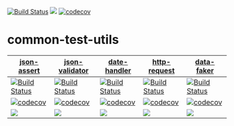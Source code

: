 [![Build Status](https://travis-ci.org/mbi88/common-test-utils.svg?branch=master)](https://travis-ci.org/mbi88/common-test-utils)
[![](https://jitpack.io/v/mbi88/common-test-utils.svg)](https://jitpack.io/#mbi88/common-test-utils)
[![codecov](https://codecov.io/gh/mbi88/common-test-utils/branch/master/graph/badge.svg)](https://codecov.io/gh/mbi88/common-test-utils)


# common-test-utils

| [json-assert](https://github.com/mbi88/json-assert) | [json-validator](https://github.com/mbi88/json-validator) | [date-handler](https://github.com/mbi88/date-handler) | [http-request](https://github.com/mbi88/http-request)| [data-faker](https://github.com/mbi88/data-faker) |
|---|---|---|---|---|
|[![Build Status](https://travis-ci.org/mbi88/json-assert.svg?branch=master)](https://travis-ci.org/mbi88/json-assert)|[![Build Status](https://travis-ci.org/mbi88/json-validator.svg?branch=master)](https://travis-ci.org/mbi88/json-validator)|[![Build Status](https://travis-ci.org/mbi88/date-handler.svg?branch=master)](https://travis-ci.org/mbi88/date-handler)|[![Build Status](https://travis-ci.org/mbi88/http-request.svg?branch=master)](https://travis-ci.org/mbi88/http-request)|[![Build Status](https://travis-ci.com/mbi88/data-faker.svg?branch=master)](https://travis-ci.com/mbi88/data-faker)|
|[![codecov](https://codecov.io/gh/mbi88/json-assert/branch/master/graph/badge.svg)](https://codecov.io/gh/mbi88/json-assert)|[![codecov](https://codecov.io/gh/mbi88/json-validator/branch/master/graph/badge.svg)](https://codecov.io/gh/mbi88/json-validator)|[![codecov](https://codecov.io/gh/mbi88/date-handler/branch/master/graph/badge.svg)](https://codecov.io/gh/mbi88/date-handler)|[![codecov](https://codecov.io/gh/mbi88/http-request/branch/master/graph/badge.svg)](https://codecov.io/gh/mbi88/http-request)|[![codecov](https://codecov.io/gh/mbi88/data-faker/branch/master/graph/badge.svg)](https://codecov.io/gh/mbi88/data-faker)|
|[![](https://jitpack.io/v/mbi88/json-assert.svg)](https://jitpack.io/#mbi88/json-assert)|[![](https://jitpack.io/v/mbi88/json-validator.svg)](https://jitpack.io/#mbi88/json-validator)|[![](https://jitpack.io/v/mbi88/date-handler.svg)](https://jitpack.io/#mbi88/date-handler)|[![](https://jitpack.io/v/mbi88/http-request.svg)](https://jitpack.io/#mbi88/http-request)|[![](https://jitpack.io/v/mbi88/data-faker.svg)](https://jitpack.io/#mbi88/data-faker)|